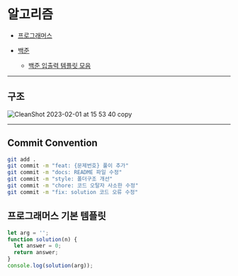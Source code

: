 # 알고리즘

- [프로그래머스](https://school.programmers.co.kr/learn/challenges?order=recent&page=1&levels=0&languages=javascript)

- [백준](https://www.acmicpc.net/step)
  - [백준 입출력 템플릿 모음](백준/beakjoon_template.md)

---

## 구조

![CleanShot 2023-02-01 at 15 53 40 copy](https://user-images.githubusercontent.com/76584961/215972695-f01c90f9-486e-47e7-98f9-d22f4473b20a.png)

---

## Commit Convention

```bash
git add .
git commit -m "feat: {문제번호} 풀이 추가"
git commit -m "docs: README 파일 수정"
git commit -m "style: 폴더구조 개선"
git commit -m "chore: 코드 오탈자 사소한 수정"
git commit -m "fix: solution 코드 오류 수정"
```

## 프로그래머스 기본 템플릿

```javascript
let arg = '';
function solution(n) {
  let answer = 0;
  return answer;
}
console.log(solution(arg));
```
